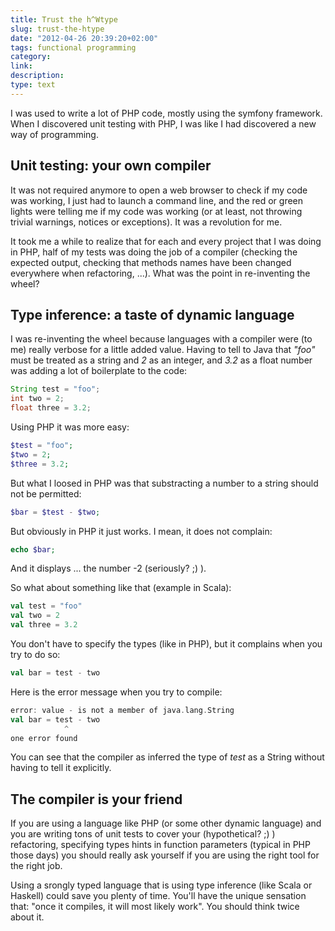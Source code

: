 ```yaml
---
title: Trust the h^Wtype
slug: trust-the-htype
date: "2012-04-26 20:39:20+02:00"
tags: functional programming
category: 
link: 
description: 
type: text
---
```



I was used to write a lot of PHP code, mostly using the symfony framework. When I discovered unit testing with PHP, I was like I had discovered a new way of programming.<!-- TEASER_END --> 

## Unit testing: your own compiler

It was not required anymore to open a web browser to check if my code was working, I just had to launch a command line, and the red or green lights were telling me if my code was working (or at least, not throwing trivial warnings, notices or exceptions). It was a revolution for me.

It took me a while to realize that for each and every project that I was doing in PHP, half of my tests was doing the job of a compiler (checking the expected output, checking that methods names have been changed everywhere when refactoring, ...). What was the point in re-inventing the wheel?

## Type inference: a taste of dynamic language

I was re-inventing the wheel because languages with a compiler were (to me) really verbose for a little added value. Having to tell to Java that _"foo"_ must be treated as a string and _2_ as an integer, and _3.2_ as a float number was adding a lot of boilerplate to the code:

```java
String test = "foo";
int two = 2;
float three = 3.2;
```

Using PHP it was more easy:

```php
$test = "foo";
$two = 2;
$three = 3.2;
```

But what I loosed in PHP was that substracting a number to a string should not be permitted:

```php
$bar = $test - $two;
```

But obviously in PHP it just works. I mean, it does not complain:

```php
echo $bar;
```

And it displays ... the number -2 (seriously? ;) ).

So what about something like that (example in Scala):

```scala
val test = "foo"
val two = 2
val three = 3.2
```

You don't have to specify the types (like in PHP), but it complains when you try to do so:

```scala
val bar = test - two
```

Here is the error message when you try to compile:

```scala
error: value - is not a member of java.lang.String
val bar = test - two
            ^
one error found
```

You can see that the compiler as inferred the type of _test_ as a String without having to tell it explicitly.

## The compiler is your friend

If you are using a language like PHP (or some other dynamic language) and you are writing tons of unit tests to cover your (hypothetical? ;) ) refactoring, specifying types hints in function parameters (typical in PHP those days) you should really ask yourself if you are using the right tool for the right job.

Using a srongly typed language that is using type inference (like Scala or Haskell) could save you plenty of time. You'll have the unique sensation that: "once it compiles, it will most likely work". You should think twice about it.
